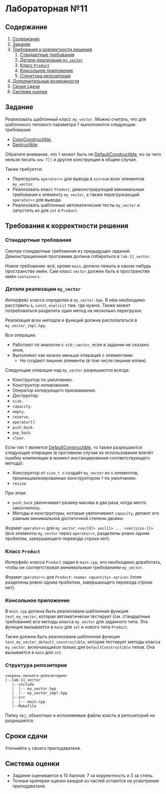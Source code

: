 # Лабораторная №11

## Содержание
1. [Содержание](#содержание)
1. [Задание](#задание)
1. [Требования к корректности решения](#требования-к-корректности-решения)
    1. [Стандартные требования](#стандартные-требования)
    1. [Детали реализации `my_vector`](#детали-реализации-my_vector)
    1. [Класс `Product`](#класс-product)
    1. [Консольное приложение](#консольное-приложение)
    1. [Структура репозитория](#структура-репозитория)
1. [Дополнительные возможности](#допонительные-возможности)
1. [Сроки сдачи](#сроки-сдачи)
1. [Система оценки](#система-оценки)

## Задание
Реализовать шаблонный класс `my_vector`.
Можно считать, что для шаблонного типового параметра `T` выполняются следующие требования:

* [CopyConstructible][cppref-copy-constructible],
* [Destructible][cppref-destructible].

Обратите внимание, что `T` может быть не [DefaultConstructible][cppref-default-constructible], из-за
чего нельзя писать `new T[]` и другие конструкции в общем случае.

Также требуется:

* Перегрузить `operator<<` для вывода в `ostream` всех элементов `my_vector`.
* Реализовать класс `Product`, демонстрирующий минимальные требования к элементу `my_vector`,
  а также перегружающий `operator<<` для вывода.
* Реализовать шаблонные автоматические тесты `my_vector` и запустить их для `int` и `Product`.

## Требования к корректности решения
### Стандартные требования
Смотри стандартные требования из предыдущих заданий.
Демонстрационная программа должна собираться в `lab-11_vector`.

Новое требование: всё, кроме `main`, должно лежать в каком-нибудь пространстве имён. Сам класс
`vector` должен быть в пространстве имён `containers`.

### Детали реализации `my_vector`
Интерфейс класса определен в `my_vector.hpp`.
В нём необходимо расставить `&`, `const`, `explicit` там, где нужно.
Также может потребоваться разделить один метод на несколько перегрузок.

Реализация всех методов и функций должна располагаться в `my_vector_impl.hpp`.

Все операции:

* Работают по аналогии с `std::vector`, если в задании не сказано иное,
* Выполняют как можно меньше операций с элементами:
  * Не создают лишние элементы (в том числе лишние копии).

Следующие операции над `my_vector` разрешаются всегда:

* Конструктор по умолчанию.
* Конструктор копирования.
* Оператор копирующего присваивания.
* Деструктор.
* `size`.
* `capacity`.
* `empty`.
* `reserve`.
* `operator[]`.
* `push_back`.
* `pop_back`.
* `clear`.

Если тип `T` является [DefaultConstructible][cppref-default-constructible], то также разрешаются
следующие операции (в противном случае их использование влечёт ошибку компиляции в момент
инстанцирования соответствующего метода):

* Конструктор от `size_t n` создаёт `my_vector` из `n` элементов, проинициализированных
  конструктором `T` по умолчанию.
* `resize`.

При этом:

* `push_back` увеличивает размер масива в два раза, когда место закончилось.
* Методы и конструкторы, которые увеличивают `capacity`,
  делают его равным минимальной достаточной степени двойки.

Формат `operator<<` для `my_vector`: `<vec[0]> vec[1]> ... <vec[size-1]>` (все элементы `my_vector`
через `operator<<`, разделены ровно одним пробелом, завершающего перевода строки нет).

### Класс `Product`
Интерфейс класса `Product` задан в `main.cpp`, его необходимо доработать, чтобы он соответствовал
*минимальным* требованиям `my_vector`.

Формат `operator<<` для `Product`: `<name> <quantity> <price>` (поля разделены ровно одним пробелом,
завершающего перевода строки нет).

### Консольное приложение
В `main.cpp` должна быть реализована шаблонная функция `test_my_vector`, которая автоматически
тестирует (см. стандартные требования) все методы класса `my_vector` для заданного типа. Эта функция
вызывается в `main` для `int` и нового типа `Product`.

Также должна быть реализована шаблонная функция `test_my_vector_default_constructible`, которая
тестирует методы класса `my_vector`, включающиеся только для `DefaultConstructible` типов. Она
вызывается в `main` для `int`.

### Структура репозитория
```
<корень-личного-репозитория>
|--lab-11_vector
   |--include
   |  |-- my_vector.hpp
   |  |-- my_vector_impl.hpp
   |--src
   |  |-- main.cpp
   |--Makefile
```

Папку `obj`, объектные и исполняемые файлы класть в репозиторий не разрешается.

## Сроки сдачи

Уточняйте у своего преподавателя.

## Система оценки
* Задание оценивается в 10 баллов: 7 за корректность и 3 за стиль.
* Точные критерии оценки каждой из частей остаются на усмотрение преподавателя.

[cppref-default-constructible]: https://en.cppreference.com/w/cpp/named_req/DefaultConstructible
[cppref-copy-constructible]: https://en.cppreference.com/w/cpp/named_req/CopyConstructible
[cppref-destructible]: https://en.cppreference.com/w/cpp/named_req/Destructible
